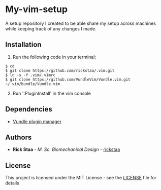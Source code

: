 # My-vim-setup
A setup repository I created to be able share my setup across machines while keeping track of any changes I made.

## Installation
1. Run the following code in your terminal:

```
$ cd
$ git clone https://github.com/rickstaa/.vim.git
$ ln -s -f .vim/.vimrc
$ git clone https://github.com/VundleVim/Vundle.vim.git ~/.vim/bundle/Vundle.vim
```

2. Run ':PluginInstall' in the vim console

## Dependencies
* [Vundle plugin manager](https://github.com/VundleVim/Vundle.vim)

## Authors
* **Rick Staa** - *M. Sc. Biomechanical Design* - [rickstaa](https://github.com/rickstaa)

## License

This project is licensed under the MIT License - see the [LICENSE](LICENSE) file for details
